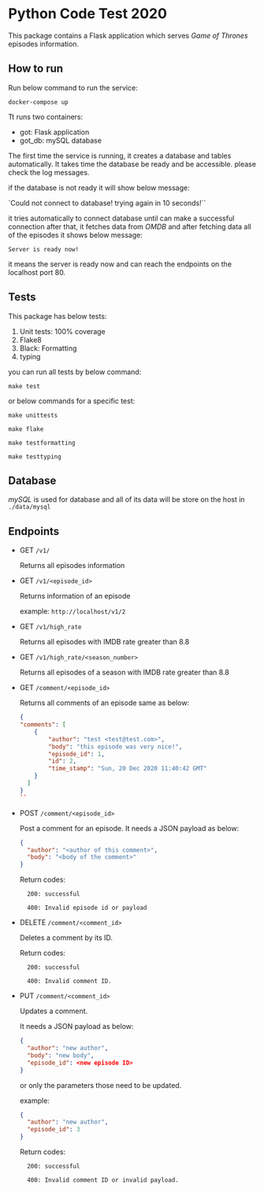 Python Code Test 2020
=====================

This package contains a Flask application which serves _Game of Thrones_ episodes
information.

## How to run

Run below command to run the service:

```
docker-compose up
```

Tt runs two containers:

* got: Flask application
* got_db: mySQL database

The first time the service is running, it creates a database and tables automatically.
It takes time the database be ready and be accessible. please check the log messages.

if the database is not ready it will show below message:

`Could not connect to database! trying again in 10 seconds!``

it tries automatically to connect database until can make  a successful connection
after that, it fetches data from _OMDB_ and after fetching data all of the episodes it shows below
message:

``Server is ready now!``

it means the server is ready now and can reach the endpoints on the localhost port 80.

## Tests

This package has below tests:

1. Unit tests: 100% coverage
2. Flake8
3. Black: Formatting 
4. typing

you can run all tests by below command:

``make test``

or below commands for a specific test:

```make unittests```

```make flake```

```make testformatting```

```make testtyping```

## Database

_mySQL_ is used for database and all of its data will be store on the host in
`./data/mysql`

## Endpoints

* GET `/v1/`

    Returns all episodes information

* GET `/v1/<episode_id>`

    Returns information of an episode

    example: `http://localhost/v1/2` 

*  GET `/v1/high_rate`

    Returns all episodes with IMDB rate greater than 8.8
    
* GET `/v1/high_rate/<season_number>`

    Returns all episodes of a season with IMDB rate greater than 8.8
    
* GET `/comment/<episode_id>`

    Returns all comments of an episode same as below:
    
    ```json
    {
    "comments": [
        {
            "author": "test <test@test.com>",
            "body": "this episode was very nice!",
            "episode_id": 1,
            "id": 2,
            "time_stamp": "Sun, 20 Dec 2020 11:40:42 GMT"
        }
      ]
    }
    ``
    
* POST `/comment/<episode_id>`

    Post a comment for an episode. It needs a JSON payload as below:
    
    ```json
    {
      "author": "<author of this comment>",
      "body": "<body of the comment>"    
    }
    ```
  
    Return codes:
    
        200: successful
        
        400: Invalid episode id or payload
         
* DELETE `/comment/<comment_id>`

    Deletes a comment by its ID.
    
    Return codes:
    
        200: successful
        
        400: Invalid comment ID.
        
* PUT `/comment/<comment_id>`

    Updates a comment.
    
    It needs a JSON payload as below:
    
    ```json
    {
      "author": "new author",
      "body": "new body",
      "episode_id": <new episode ID>
    }
    ```
    
    or only the parameters those need to be updated.
    
    example: 
    
    ```json
    {
      "author": "new author",
      "episode_id": 3
    }
    ```
    
    Return codes:
    
        200: successful
        
        400: Invalid comment ID or invalid payload.
    
